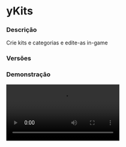 # yKits
<secondary-label ref="management"/>

### Descrição
Crie kits e categorias e edite-as in-game

### Versões
<secondary-label ref="1.8"/>
<secondary-label ref="1.9"/>
<secondary-label ref="1.10"/>
<secondary-label ref="1.11"/>
<secondary-label ref="1.12"/>
<secondary-label ref="1.13"/>
<secondary-label ref="1.14"/>
<secondary-label ref="1.15"/>
<secondary-label ref="1.16"/>
<secondary-label ref="1.17"/>
<secondary-label ref="1.18"/>
<secondary-label ref="1.19"/>
<secondary-label ref="1.20"/>
<secondary-label ref="1.21"/>

### Demonstração
<video src="//www.youtube.com/watch?v=mItYRvYtm0M"/>


<chapter title="Comandos" id="commands" collapsible="true">
<code-block lang="plain text">/kit - Abre o menu de kits
/kit [player] [kit] - Dá kit à um jogador
/tempokit [kit] [player] - Vê o delay do kit para o jogador
/kit reload - Recarrega as configurações
/editarkit - Edita um kit
/criarkit - Cria um kit
/delkit - Deleta um kit
/verkit - Vê os itens de um kit
/kitcategoria - Mostra todos os comandos de gerenciamento de categorias
/kitcategoria criar - Cria uma categoria
/kitcategoria editar - Edita uma categoria
/kitcategoria deletar - Deleta uma categoria
/kitcategoria lista- Vê todas as categorias
/resetkitdelay - Reseta o delay de um kit para um jogador</code-block>
</chapter>

<chapter title="Permissões" id="permissions" collapsible="true">
<code-block lang="plain text">ykits.admin - Permissão para ser reconhecido como admin
ykits.tempokit - Permissão para o /tempokit
ykits.createkit - Permissão para o /criarkit
ykits.delkit - Permissão para o /delkit
ykits.editkit - Permissão para o /editkit
ykits.verkit - Permissão para o /verkit
ykits.kitcategoria - Permissão para o /kitcategoria
ykits.kitcategoria.criar - Permissão para o /kitcategoria criar
ykits.kitcategoria.editar - Permissão para o /kitcategoria editar
ykits.kitcategoria.deletar - Permissão para o /kitcategoria deletar
ykits.resetkitdelay - Permissão para o /resetkitdelay
ykits.kit.bypass - Permissão para não ter delay para pegar kits
ykits.kits.* - Permissão para pegar todos os kits</code-block>
</chapter>

## Placeholders
<primary-label ref="placeholders"/>

Aqui estão as placeholders disponíveis para utilização com este plugin. Consulte-as para entender como utilizá-las corretamente.

<code-block lang="plain text" ignore-vars="true">
%ykits_kitcooldown_[kit]% - Retorna o cooldown do kit do jogador
</code-block>

## Configuração
<primary-label ref="config"/>
Confira os arquivos de configuração deste plugin e revise os detalhes para garantir uma implementação correta.

<chapter title="Arquivos de Configuração" collapsible="true">
<chapter title="Estrutura do diretório" collapsible="false">
<code-block lang="plain text" ignore-vars="true">
Estrutura do diretório:
└── yKits/
    ├── menus/
    │    ├── preview.yml
    │    ├── principal.yml
    │    └── verkit.yml
    ├── commands.yml
    └── config.yml
</code-block>
</chapter>

<chapter title="menus" collapsible="true">
<chapter title="preview.yml" collapsible="true">
<code-block lang="yaml" ignore-vars="true">
<![CDATA[
Nome: '{kit}'
Tamanho: 54
Slots: [ 10, 11, 12, 13, 14, 15, 16, 19, 20, 21, 22, 23, 24, 25, 28, 29, 30, 31, 32, 33, 34 ]
AnteriorSlot: 18
ProximoSlot: 26
BackSlot: 45
ArmorSlots: [ 47, 48, 49, 50 ]
Itens:
  Coletar:
    Slot: 53
    CustomSkull: true
    URL: 'http://textures.minecraft.net/texture/22d145c93e5eac48a661c6f27fdaff5922cf433dd627bf23eec378b9956197'
    ID: AIR
    Data: 0
    Glow: false
    Name: '&aColetar'
    Lore:
      - '&7Clique para coletar os itens deste kit.'
  # Você pode adicionar enfeites, apenas adicionando itens iguais o Coletar e mudando os dados.
]]>
</code-block>
</chapter>

<chapter title="principal.yml" collapsible="true">
<code-block lang="yaml" ignore-vars="true">
<![CDATA[
Nome: '&8Kits'
Tamanho: 27
Itens: {}
#  Enfeite:
#    Slot: 0
#    CustomSkull: false
#    URL: ''
#    ID: AIR
#    Data: 0
#    Glow: false
#    Name: '&aEnfeite'
#    Lore: []
]]>
</code-block>
</chapter>

<chapter title="verkit.yml" collapsible="true">
<code-block lang="yaml" ignore-vars="true">
<![CDATA[
Nome: '{kit}'
Tamanho: 54
Slots: [ 10, 11, 12, 13, 14, 15, 16, 19, 20, 21, 22, 23, 24, 25, 28, 29, 30, 31, 32, 33, 34 ]
AnteriorSlot: 18
ProximoSlot: 26
ArmorSlots: [ 47, 48, 49, 50 ]
Itens:
  Coletar:
    Slot: 52
    CustomSkull: true
    URL: 'http://textures.minecraft.net/texture/22d145c93e5eac48a661c6f27fdaff5922cf433dd627bf23eec378b9956197'
    ID: AIR
    Data: 0
    Glow: false
    Name: '&aColetar'
    Lore:
      - '&7Clique para coletar os itens deste kit.'
  # Você pode adicionar enfeites, apenas adicionando itens iguais o Coletar e mudando os dados.
]]>
</code-block>
</chapter>

</chapter>

<chapter title="commands.yml" collapsible="true">
<code-block lang="yaml" ignore-vars="true">
<![CDATA[
#     ___                                          _
#    / __\___  _ __ ___  _ __ ___   __ _ _ __   __| |___
#   / /  / _ \| '_ ` _ \| '_ ` _ \ / _` | '_ \ / _` / __|
#  / /__| (_) | | | | | | | | | | | (_| | | | | (_| \__ \
#  \____/\___/|_| |_| |_|_| |_| |_|\__,_|_| |_|\__,_|___/
#
# Lista de comandos do plugin.

# Utilize "comando|comando" para criar aliases.
# Por exemplo: "gm|gamemode"
# Você pode criar quantas aliases quiser.
commands:
  kit: 'kit|kits'
  see-kit: 'verkit|seekit|kitver|kitsee'
  time-kit: 'tempokit|timekit'
  create-kit: 'createkit|criarkit|kitcriar|kitcreate'
  del-kit: 'delkit|deletarkit|kitdeletar|kitdel'
  edit-kit: 'editkit|editarkit|kiteditar|kitedit'
  kit-category: 'kitcategoria|categoriakit'
  reset-kit-delay: 'resetkitdelay|resetkitcooldown'
]]>
</code-block>
</chapter>

<chapter title="config.yml" collapsible="true">
<code-block lang="yaml" ignore-vars="true">
<![CDATA[
Database:
  Tipo: SQLITE #Tipos: MYSQL, SQLITE, MYSQL_FAST
  IP: localhost:3306
  DB: test
  User: admin
  Pass: ''
  Tabela: 'ykits.players'
  Debug: true

# Opções gerais do plugin
Opcoes:
  # Ativar o menu ao digitar /kit
  Menu: true
  # Verificar se o inventário está cheio antes de pegar o kit
  Kit cheio: true
  # Só pegar o kit se estiver vinculado (yDiscordHook)
  Vinculado: false
  # Lore para quando o jogador precisar aguardar para pegar o kit novamente
  Lore aguardar:
    # Substituir a lore do kit
    Sobrepor: true
    Lore:
      - ''
      - '&cVocê deve aguardar &f{tempo} &cpara pegar'
      - '&ceste kit novamente.'
      - ''
  # Sistema de lore do jogador no kit
  Item Lore:
    Ativar: false
    Lore: [ '', '&eKit de &a{player}' ]

# Mensagens gerais do plugin
Mensagens:
  Permissao: '&cVocê não tem permissão para isto.'
  Jogador: '&cEste jogador {player} não foi encontrado.'
  Existe: '&cJá existe um kit com esse nome.'
  Nao existe: |
    &cNão foi possível localizar esse kit.
    &cDisponíveis: &7{kits}&c.
  Criado: '&aKit &f{kit}&a criado com sucesso.'
  Deletado: '&aKit &f{kit}&a deletado com sucesso.'
  Numero: '&cO argumento não é um número.'
  Mudou nome: '&aVocê alterou o nome do kit para &e{nome}&a.'
  Mudou delay: '&aVocê alterou o tempo de reset do kit &f{kit}&a para &f{delay}&a.'
  Mudou permissao: '&aVocê alterou a permissao do kit &f{kit}&a para {permissao}.'
  Cancelou: '&cOperação cancelada.'
  Item nao: '&cO item não pode ser nulo.'
  Icone mudou: '&aÍcone do kit &f{kit}&a alterado com sucesso.'
  Icone mudou categoria: '&aÍcone da categoria &f{categoria}&a alterado com sucesso.'
  Itens mudou: '&aNovos itens do kit &f{kit}&a itens salvos com sucesso.'
  Recebeu: '&aVocê recebeu o kit {kit}&a com sucesso.'
  Cheio: '&cSeu inventário está cheio, alguns itens foram dropados no chão.'
  Permissao dar: '&cVocê não tem permissão para dar o kit {kit}&a.'
  Permissao pegar: '&cVocê não tem permissão para pegar o kit {kit}&a.'
  Dado: '&aKit {kit}&a dado ao jogador {player}.'
  Aguardar: '&cVocê deve aguardar &e{tempo}&c para pegar o kit {kit}&a novamente.'
  Existe categoria: '&cJá existe uma categoria com esse nome.'
  Nao existe categoria: '&cNão foi possível localizar essa categoria.'
  Criado categoria: '&aCategoria &f{categoria}&a criada com sucesso.'
  Deletado categoria: '&aCategoria &f{categoria}&a deletada com sucesso.'
  Categorias: '&cCategorias disponíveis: &f{categorias}&c.'
  Mudou nome categoria: '&aVocê alterou o nome da categoria para &e{nome}&a.'
  Mudou comando: '&aVocê alterou o comando da categoria para &e{comando}&a.'
  Slot maior: '&aO slot não pode ser maior que 53.'
  Mudou slot: '&aVocê alterou o slot para &e{slot}&a.'
  Mudou backslot: '&aVocê alterou o backslot da categoria para &e{slot}&a.'
  Tamanho: '&cO tamanho deve ser maior ou igual a 9, ou múltiplo de 9.'
  Mudou tamanho: '&aVocê alterou o tamanho da categoria para &e{tamanho}&a.'
  Cheio cancelado: '&cSeu inventário está cheio, esvazie-o antes de pegar o kit.'
  Vinculado: '&cVocê precisa vincular seu discord primeiro. /discord para vincular.'
  Delay resetado: '&aDelay do kit &f{kit} &aresetado para {player}.'
  Time player: '&cO jogador &f{player}&c ainda precisa aguardar &f{tempo}&c.'
  CategoriaHelp: |
    &cComandos disponíveis:
    &c-> /kitcategoria criar <categoria>
    &c-> /kitcategoria deletar <categoria>
    &c-> /kitcategoria editar <categoria>
    &c-> /kitcategoria lista
  Digite nome:
    - ''
    - '&aDigite o nome para qual deseja alterar.'
    - '&7para cancelar digite &ncancelar&7.'
    - ''
  Digite delay:
    - ''
    - '&aDigite o delay (em seg) para qual deseja alterar.'
    - '&7para cancelar digite &ncancelar&7.'
    - ''
  Digite permissao:
    - ''
    - '&aDigite a permissão para qual deseja alterar.'
    - '&7para cancelar digite &ncancelar&7.'
    - ''
  Digite comando:
    - ''
    - '&aDigite o comando para qual deseja alterar.'
    - '&7para cancelar digite &ncancelar&7.'
    - ''
  Digite slot:
    - ''
    - '&aDigite o slot para qual deseja alterar.'
    - '&7para cancelar digite &ncancelar&7.'
    - ''
  Digite tamanho:
    - ''
    - '&aDigite o tamanho para qual deseja alterar.'
    - '&7para cancelar digite &ncancelar&7.'
    - ''

# Setas dos menus
Setas:
  Voltar:
    CustomSkull: false
    URL: ''
    ID: ARROW
    Data: 0
    Glow: true
    Name: '&cVoltar'
    Lore:
      - '&7Clique para voltar ao menu anterior.'
  Anterior:
    CustomSkull: false
    URL: ''
    ID: ARROW
    Data: 0
    Glow: true
    Name: '&cAnterior'
    Lore:
      - '&7Clique para voltar à página anterior.'
  Proximo:
    CustomSkull: false
    URL: ''
    ID: ARROW
    Data: 0
    Glow: true
    Name: '&aPróxima'
    Lore:
      - '&7Clique para ir à próxima página.'
]]>
</code-block>
</chapter>

</chapter>


## Erros comuns
<primary-label ref="errors"/>

Antes de configurar o plugin, revise os pontos listados aqui para evitar problemas frequentes durante a configuração.

<seealso style="cards">
    <category ref="wrs">
        <a href="yplugins.md"></a>        <a href="https://ystoreplugins.com.br/plugins/detalhes/83-yKits">Site do plugin yKits</a>
    </category>
</seealso>